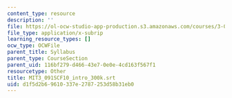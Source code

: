 ```yaml
---
content_type: resource
description: ''
file: https://ol-ocw-studio-app-production.s3.amazonaws.com/courses/3-091sc-introduction-to-solid-state-chemistry-fall-2010/d1f5d2b69610337e2787253d58b31eb0_MIT3_091SCF10_intro_300k.srt
file_type: application/x-subrip
learning_resource_types: []
ocw_type: OCWFile
parent_title: Syllabus
parent_type: CourseSection
parent_uid: 116bf279-d466-43e7-0e0e-4cd163f567f1
resourcetype: Other
title: MIT3_091SCF10_intro_300k.srt
uid: d1f5d2b6-9610-337e-2787-253d58b31eb0
---
```

